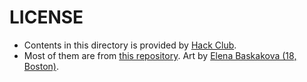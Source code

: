 # LICENSE

- Contents in this directory is provided by [Hack Club](https://hackclub.com/).
- Most of them are from [this repository](https://github.com/hackclub/counterspell). Art by [Elena Baskakova (18, Boston)](https://www.instagram.com/aeralixe/).
